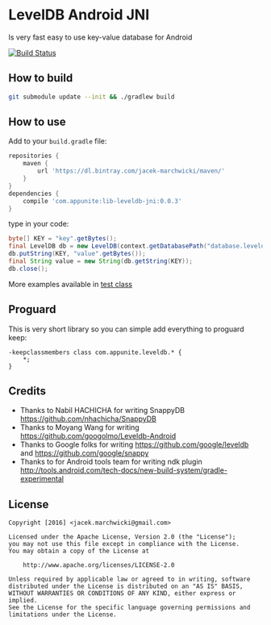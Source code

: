 # LevelDB Android JNI

Is very fast easy to use key-value database for Android 

[![Build Status](https://travis-ci.org/jacek-marchwicki/leveldb-jni.svg?branch=master)](https://travis-ci.org/jacek-marchwicki/leveldb-jni)

## How to build

```bash
git submodule update --init && ./gradlew build
```

## How to use

Add to your `build.gradle` file:

```gradle
repositories {
    maven {
        url 'https://dl.bintray.com/jacek-marchwicki/maven/'
    }
}
dependencies {
    compile 'com.appunite:lib-leveldb-jni:0.0.3'
}
```

type in your code:

```java
byte[] KEY = "key".getBytes();
final LevelDB db = new LevelDB(context.getDatabasePath("database.leveldb").getAbsolutePath());
db.putString(KEY, "value".getBytes());
final String value = new String(db.getString(KEY));
db.close();
```

More examples available in [test class](lib-leveldb-jni/src/androidTest/java/com/appunite/leveldb/LevelDBTest.java)

## Proguard

This is very short library so you can simple add everything to proguard keep:

```proguard
-keepclassmembers class com.appunite.leveldb.* {
    *;
}
```

## Credits

- Thanks to Nabil HACHICHA for writing SnappyDB https://github.com/nhachicha/SnappyDB
- Thanks to Moyang Wang for writing https://github.com/googolmo/Leveldb-Android
- Thanks to Google folks for writing https://github.com/google/leveldb and https://github.com/google/snappy
- Thanks to for Android tools team for writing ndk plugin http://tools.android.com/tech-docs/new-build-system/gradle-experimental

## License

```
Copyright [2016] <jacek.marchwicki@gmail.com>

Licensed under the Apache License, Version 2.0 (the "License");
you may not use this file except in compliance with the License.
You may obtain a copy of the License at

    http://www.apache.org/licenses/LICENSE-2.0

Unless required by applicable law or agreed to in writing, software
distributed under the License is distributed on an "AS IS" BASIS,
WITHOUT WARRANTIES OR CONDITIONS OF ANY KIND, either express or implied.
See the License for the specific language governing permissions and
limitations under the License.
```

